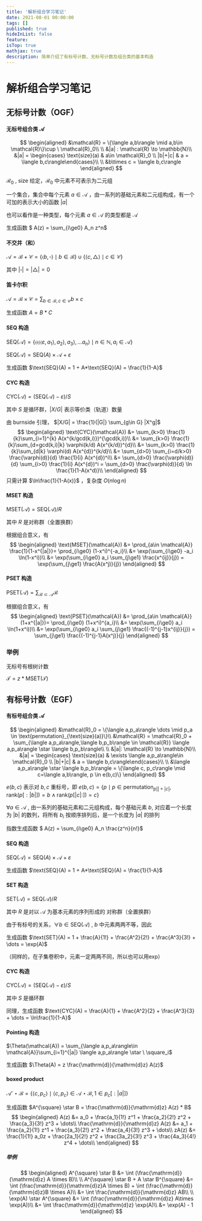 ```yaml
---
title: '解析组合学习笔记'
date: 2021-08-01 00:00:00
tags: []
published: true
hideInList: false
feature: 
isTop: true
mathjax: true
description: 简单介绍了有标号计数、无标号计数及组合类的基本构造
---
```


<!--more-->

# 解析组合学习笔记

## 无标号计数（OGF）

#### 无标号组合类 $\mathcal{A}$ 

$$
\begin{aligned}
&\mathcal{R} = \{\langle a,b\rangle \mid a,b\in \mathcal{R}\}\cup \ \mathcal{R}_0\\
\\
&|a| : \mathcal{R} \to \mathbb{N}\\
&|a| = \begin{cases} \text{size}(a) & a\in \mathcal{R}_0 \\ |b|+|c| & a = \langle b,c\rangle\end{cases}\\
\\
&b\times c = \langle b,c\rangle
\end{aligned}
$$

$\mathcal{R_0}$ , $\text{size}$ 给定，$\mathcal{R_0}$ 中元素不可表示为二元组



一个集合，集合中每个元素 $a \in \mathcal{A}$ ，由一系列的基础元素和二元组构成，有一个可加的表示大小的函数 $|a|$

也可以看作是一种类型，每个元素 $a \in \mathcal{A}$ 的类型都是 $\mathcal{A}$

生成函数 $ A(z) = \sum_{i\ge0} A_n z^n$

#### 不交并（和）

$\mathcal{A} = \mathcal{B}+\mathcal{C} =\{\langle b,\square\rangle\mid b\in\mathcal{B}\}\cup\{\langle c,\triangle\rangle  \mid c\in\mathcal{C}\}$

其中 $|\square| = |\triangle| = 0$

#### 笛卡尔积

$\mathcal{A} = \mathcal{B}\times\mathcal{C} =\sum_{b\in\mathcal{B}, c\in\mathcal{C} } b\times c$

生成函数 $A = B * C$

#### SEQ 构造

$\text{SEQ}(\mathcal{A}) = \{\langle\langle\langle\langle\varepsilon,a_1\rangle,a_2\rangle,a_3\rangle,...a_n\rangle \mid n\in \mathbb{N}, a_i\in\mathcal{A} \}$

$\text{SEQ}(\mathcal{A}) = \text{SEQ}\mathcal(A)\times \mathcal{A} + \varepsilon$

生成函数 $\text{SEQ}(A) = 1 + A*\text{SEQ}(A) = \frac{1}{1-A}$

#### CYC 构造

$\text{CYC}(\mathcal{A}) = (\text{SEQ}(\mathcal{A}) - \varepsilon) / S$

其中 $S$ 是循环群，$|X/G|$ 表示等价类（轨道）数量

由 burnside 引理， $|X/G| = \frac{1}{|G|} \sum_{g\in G} |X^g|$
$$
\begin{aligned}
\text{CYC}(\mathcal{A}) &= \sum_{k>0} \frac{1}{k}\sum_{i=1}^{k} A(x^{k/gcd(k,i)})^{\gcd(k,i)}\\
&= \sum_{k>0} \frac{1}{k}\sum_{d=gcd(k,i)|k} \varphi(k/d) A(x^{k/d})^{d}\\
&= \sum_{k>0} \frac{1}{k}\sum_{d|k} \varphi(d) A(x^{d})^{k/d}\\
&= \sum_{d>0} \sum_{i=d/k>0} \frac{\varphi(d)}{d} \frac{1}{i} A(x^{d})^i\\
&= \sum_{d>0} \frac{\varphi(d)}{d} \sum_{i>0} \frac{1}{i} A(x^{d})^i = \sum_{d>0} \frac{\varphi(d)}{d} \ln	\frac{1}{1-A(x^d)}\\
\end{aligned}
$$
只需计算 $\ln\frac{1}{1-A(x)}$ ，复杂度 $O(n\log n)$

#### MSET 构造

$\text{MSET}(\mathcal{A}) = \text{SEQ}(\mathcal{A}) / R$

其中 $R$ 是对称群（全置换群）

根据组合意义，有
$$
\begin{aligned}
\text{MSET}(\mathcal{A}) &= \prod_{a\in \mathcal{A}} \frac{1}{1-x^{|a|}}= \prod_{i\ge0} (1-x^i)^{-a_i}\\
&= \exp(\sum_{i\ge0} -a_i \ln(1-x^i))\\
&= \exp(\sum_{i\ge0} a_i \sum_{j\ge1} \frac{x^{ij}}{j}) = \exp(\sum_{j\ge1} \frac{A(x^j)}{j})
\end{aligned}
$$

#### PSET 构造

$\text{PSET}(\mathcal{A}) = \sum_{\mathcal{B}\subset \mathcal{A}} \mathcal{B}$

根据组合意义，有
$$
\begin{aligned}
\text{PSET}(\mathcal{A}) &= \prod_{a\in \mathcal{A}} (1+x^{|a|})= \prod_{i\ge0} (1+x^i)^{a_i}\\
&= \exp(\sum_{i\ge0} a_i \ln(1+x^i))\\
&= \exp(\sum_{i\ge0} a_i \sum_{j\ge1} \frac{(-1)^{j-1}x^{ij}}{j}) = \sum_{j\ge1} \frac{(-1)^{j-1}A(x^j)}{j}
\end{aligned}
$$

### 举例

无标号有根树计数

$\mathcal{T} = z * \text{MSET}(\mathcal{T})$

## 有标号计数（EGF）

#### 有标号组合类 $\mathcal{A}$

$$
\begin{aligned}
&\mathcal{R}_0 = \{\langle a,p_a\rangle \dots \mid p_a \in \text{permutation}_{\text{size}(a)}\}\\
&\mathcal{R} = \mathcal{R}_0 + \sum_{\langle a,p_a\rangle,\langle b,p_b\rangle \in \mathcal{R}} \langle a,p_a\rangle \star \langle b,p_b\rangle\\
\\
&|a|: \mathcal{R} \to \mathbb{N}\\
&|a| = \begin{cases} \text{size}(a) & \exists \langle a,p_a\rangle\in \mathcal{R}_0 \\ |b|+|c| & a = \langle b,c\rangle\end{cases}\\
\\
&\langle a,p_a\rangle \star \langle b,p_b\rangle = \{\langle c, p_c\rangle \mid c=\langle a,b\rangle, p \in e(b,c)\}
\end{aligned}
$$

$e(b,c)$ 表示对 $b, c$ 重标号，即 $e(b,c) = \{p \mid p \in \text{permutation}_{p||+|c|}, \text{rank}(p[:|b|]) = b \wedge \text{rank}(p[|c|:]) = c\}$



$\forall a\in \mathcal{A}$ ,   由一系列的基础元素和二元组构成，每个基础元素 $b$, 对应着一个长度为 $|b|$ 的数列，将所有 $b_i$ 按顺序排列后，是一个长度为 $|a|$ 的排列

指数生成函数 $ A(z) = \sum_{i\ge0} A_n \frac{z^n}{n!}$

#### SEQ 构造

$\text{SEQ}(\mathcal{A}) = \text{SEQ}\mathcal(A)\times \mathcal{A} + \varepsilon$

生成函数 $\text{SEQ}(A) = 1 + A*\text{SEQ}(A) = \frac{1}{1-A}$

#### SET 构造

$\text{SET}(\mathcal{A}) = \text{SEQ}(\mathcal{A}) / R$

其中 $R$ 是对以 $\mathcal{A}$ 为基本元素的序列形成的 对称群（全置换群）

由于有标号的关系，$\forall b \in \text{SEQ}(\mathcal{A})$ , $b$ 中元素两两不等，因此

生成函数 $\text{SET}(A) = 1 + \frac{A}{1!} + \frac{A^2}{2!} + \frac{A^3}{3!} + \dots = \exp(A)$

（同样的，在子集卷积中，元素一定两两不同，所以也可以用exp）

#### CYC 构造

$\text{CYC}(\mathcal{A}) = (\text{SEQ}(\mathcal{A}) - \varepsilon) / S$

其中 $S$ 是循环群

同理，生成函数 $\text{CYC}(A) = \frac{A}{1} + \frac{A^2}{2} + \frac{A^3}{3} + \dots = \ln\frac{1}{1-A}$

#### Pointing 构造

$\Theta(\mathcal{A}) = \sum_{\langle a,p_a\rangle\in \mathcal{A}}\sum_{i=1}^{|a|} \langle a,p_a\rangle \star  \ \square_i$

生成函数 $\Theta(A) = z \frac{\mathrm{d}}{\mathrm{d}z} A(z)$

#### boxed product

$\mathcal{A}^{\square} \star \mathcal{B} = \{ \langle c,p_c\rangle \mid \langle c,p_c\rangle \in \mathcal{A}\star \mathcal{B}, 1\in p_c[:|a|]\}$

生成函数 $A^{\square} \star B = \frac{\mathrm{d}}{\mathrm{d}z} A(z) * B$
$$
\begin{aligned}
A(z) &= a_0 + \frac{a_1}{1!} z^1 + \frac{a_2}{2!} z^2 + \frac{a_3}{3!} z^3 + \dots\\
\frac{\mathrm{d}}{\mathrm{d}z} A(z) &= a_1 + \frac{a_2}{1!} z^1 + \frac{a_3}{2!} z^2 + \frac{a_4}{3!} z^3 + \dots\\
zA(z) &= \frac{1}{1!} a_0z + \frac{2a_1}{2!} z^2 + \frac{3a_2}{3!} z^3 + \frac{4a_3}{4!} z^4 + \dots\\
\end{aligned}
$$

##### 举例

$$
\begin{aligned}
A^{\square} \star B &= \int (\frac{\mathrm{d}}{\mathrm{d}z} A \times B)\\
\\
A^{\square} \star B + A \star B^{\square} &= \int (\frac{\mathrm{d}}{\mathrm{d}z}A \times B) + \int (\frac{\mathrm{d}}{\mathrm{d}z}B \times A)\\
&= \int \frac{\mathrm{d}}{\mathrm{d}z} AB\\
\\
\exp(A) \star A^{\square} &= \int (\frac{\mathrm{d}}{\mathrm{d}z} A\times \exp(A))\\
&= \int \frac{\mathrm{d}}{\mathrm{d}z} \exp(A)\\
&= \exp(A) - 1
\end{aligned}
$$

